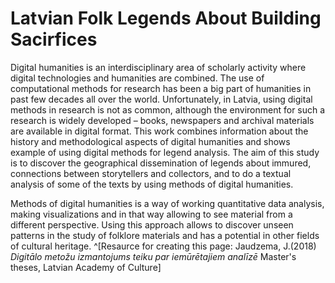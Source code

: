 # Latvian Folk Legends About Building Sacirfices

Digital humanities is an interdisciplinary area of scholarly activity where digital technologies and humanities are combined. The use of computational methods for research has been a big part of humanities in past few decades all over the world. Unfortunately, in Latvia, using digital methods in research is not as common, although the environment for such a research is widely developed – books, newspapers and archival materials are available in digital format.
This work combines information about the history and methodological aspects of digital humanities and shows example of using digital methods for legend analysis. The aim of this study is to discover the geographical dissemination of legends about immured, connections between storytellers and collectors, and to do a textual analysis of some of the texts by using methods of digital humanities.

Methods of digital humanities is a way of working quantitative data analysis, making visualizations and in that way allowing to see material from a different perspective. Using this approach allows to discover unseen patterns in the study of folklore materials and has a potential in other fields of cultural heritage. ^[Resaurce for creating this page: Jaudzema, J.(2018) *Digitālo metožu izmantojums teiku par iemūrētajiem analīzē* Master's theses, Latvian Academy of Culture]